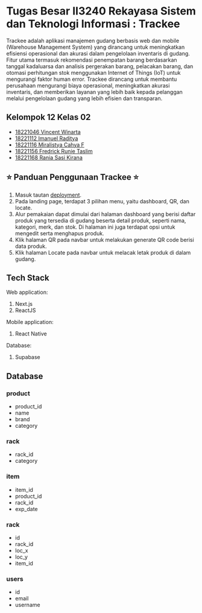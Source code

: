 # Tugas Besar II3240 Rekayasa Sistem dan Teknologi Informasi : Trackee

Trackee adalah aplikasi manajemen gudang berbasis web dan mobile (Warehouse Management System) yang dirancang untuk meningkatkan efisiensi operasional dan akurasi dalam pengelolaan inventaris di gudang. Fitur utama termasuk rekomendasi penempatan barang berdasarkan tanggal kadaluarsa dan analisis pergerakan barang, pelacakan barang, dan otomasi perhitungan stok menggunakan Internet of Things (IoT) untuk mengurangi faktor human error. Trackee dirancang untuk membantu perusahaan mengurangi biaya operasional, meningkatkan akurasi inventaris, dan memberikan layanan yang lebih baik kepada pelanggan melalui pengelolaan gudang yang lebih efisien dan transparan.

## Kelompok 12 Kelas 02

- [18221046 Vincent Winarta](https://github.com/VincentWinarta)
- [18221112 Imanuel Raditya](https://github.com/imanuelraditya)
- [18221116 Miralistya Cahya F](https://github.com/miralistyacahya)
- [18221156 Fredrick Runie Taslim](https://github.com/fredrick03)
- [18221168 Rania Sasi Kirana](https://github.com/raniakiranaa)

## ⭐️ Panduan Penggunaan Trackee ⭐️
1. Masuk tautan [deployment](https://trackee-rekayasa-sti.vercel.app/).
2. Pada landing page, terdapat 3 pilihan menu, yaitu dashboard, QR, dan locate.
3. Alur pemakaian dapat dimulai dari halaman dashboard yang berisi daftar produk yang tersedia di gudang beserta detail produk, seperti nama, kategori, merk, dan stok. Di halaman ini juga terdapat opsi untuk mengedit serta menghapus produk.
4. Klik halaman QR pada navbar untuk melakukan generate QR code berisi data produk.
5. Klik halaman Locate pada navbar untuk melacak letak produk di dalam gudang.

## Tech Stack
Web application:
1. Next.js
2. ReactJS

Mobile application:
1. React Native

Database:
1. Supabase

## Database
### product
- product_id
- name
- brand
- category 

### rack
- rack_id
- category 

### item
- item_id
- product_id
- rack_id
- exp_date

### rack
- id
- rack_id
- loc_x
- loc_y
- item_id

### users
- id
- email
- username 
